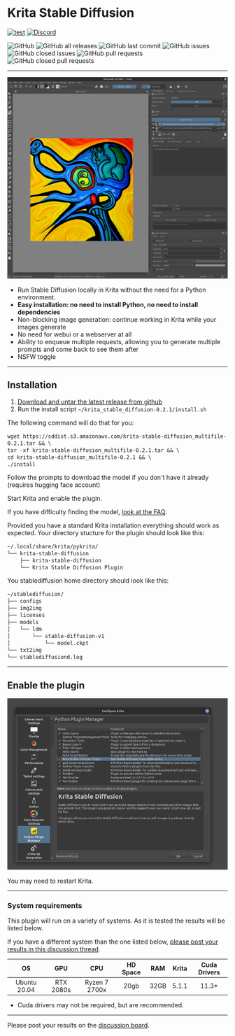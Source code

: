 # Krita Stable Diffusion

[![test](https://img.shields.io/static/v1?label=Download&message=Download&color=00aa00&style=for-the-badge&logo=github&logoColor=white&link=)](https://sddist.s3.amazonaws.com/krita-stable-diffusion_multifile-0.2.1.tar)
[![Discord](https://img.shields.io/discord/839511291466219541?color=5865F2&logo=discord&logoColor=white&style=for-the-badge)](https://discord.com/channels/839511291466219541/1022298294338191381)

![GitHub](https://img.shields.io/github/license/w4ffl35/krita_stable_diffusion)
![GitHub all releases](https://img.shields.io/github/downloads/w4ffl35/krita_stable_diffusion/total)
![GitHub last commit](https://img.shields.io/github/last-commit/w4ffl35/krita_stable_diffusion)
![GitHub issues](https://img.shields.io/github/issues/w4ffl35/krita_stable_diffusion)
![GitHub closed issues](https://img.shields.io/github/issues-closed/w4ffl35/krita_stable_diffusion)
![GitHub pull requests](https://img.shields.io/github/issues-pr/w4ffl35/krita_stable_diffusion)
![GitHub closed pull requests](https://img.shields.io/github/issues-pr-closed/w4ffl35/krita_stable_diffusion)

---

![img_3.png](img_3.png)

- Run Stable Diffusion locally in Krita without the need for a Python environment.
- **Easy installation: no need to install Python, no need to install dependencies**
- Non-blocking image generation: continue working in Krita while your images generate
- No need for webui or a webserver at all
- Ability to enqueue multiple requests, allowing you to generate multiple prompts and come back to see them after
- NSFW toggle

---

## Installation

1. [Download and untar the latest release from github](https://sddist.s3.amazonaws.com/krita-stable-diffusion_multifile-0.2.1.tar)
2. Run the install script `~/krita_stable_diffusion-0.2.1/install.sh`

The following command will do that for you:

```
wget https://sddist.s3.amazonaws.com/krita-stable-diffusion_multifile-0.2.1.tar && \
tar -xf krita-stable-diffusion_multifile-0.2.1.tar && \
cd krita-stable-diffusion_multifile-0.2.1 && \
./install
```

Follow the prompts to download the model if you don't have it already (requires hugging face account)

Start Krita and enable the plugin.

If you have difficulty finding the model, [look at the FAQ](https://github.com/w4ffl35/krita_stable_diffusion/wiki/FAQ).

Provided you have a standard Krita installation everything should work as
expected. Your directory stucture for the plugin should look like this:

```
~/.local/share/krita/pykrita/
└── krita-stable-diffusion
    ├── krita-stable-diffusion
    └── Krita Stable Diffusion Plugin
```

You stablediffusion home directory should look like this: 

```
~/stablediffusion/
├── configs
├── img2img
├── licenses
├── models
│   └── ldm
│       └── stable-diffusion-v1
│           └── model.ckpt
└── txt2img
└── stablediffusiond.log
```

---

## Enable the plugin

![img_1.png](img_1.png)

You may need to restart Krita.

---

### System requirements

This plugin will run on a variety of systems. As it is tested the results will
be listed below.

If you have a different system than the one listed below, [please post your
results in this discussion thread](https://github.com/w4ffl35/krita_stable_diffusion/discussions/16).

| OS |    GPU    |      CPU      | HD Space | RAM | Krita | Cuda Drivers |
|:---:|:---------:|:-------------:|:---------:|:---:|:-----:|:------------:|
| Ubuntu 20.04 | RTX 2080s | Ryzen 7 2700x | 20gb | 32GB | 5.1.1 |    11.3*     |

* Cuda drivers may not be required, but are recommended.

---

Please post your results on
the [discussion board](https://github.com/w4ffl35/krita_stable_diffusion/discussions).
